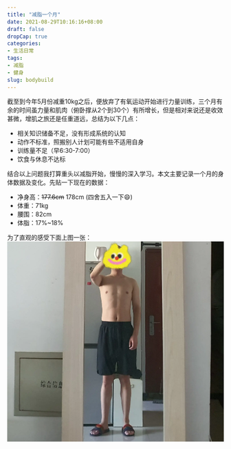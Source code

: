```yaml
---
title: "减脂一个月"
date: 2021-08-29T10:16:16+08:00
draft: false
dropCap: true
categories: 
- 生活日常
tags:
- 减脂
- 健身
slug: bodybuild
---
```

截至到今年5月份减重10kg之后，便放弃了有氧运动开始进行力量训练，三个月有余的时间虽力量和肌肉（俯卧撑从2个到30个）有所增长，但是相对来说还是收效甚微，增肌之旅还是任重道远，总结为以下几点：
- 相关知识储备不足，没有形成系统的认知
- 动作不标准，照搬别人计划可能有些不适用自身
- 训练量不足（早6:30-7:00）
- 饮食与休息不达标

结合以上问题我打算重头以减脂开始，慢慢的深入学习。本文主要记录一个月的身体数据及变化。先贴一下现在的数据：
- 净身高：~~177.6cm~~ 178cm (四舍五入一下:smile:) 
- 体重：71kg  
- 腰围：82cm 
- 体脂：17%~18%

为了直观的感受下面上图一张：
![](/images/hx.png)
